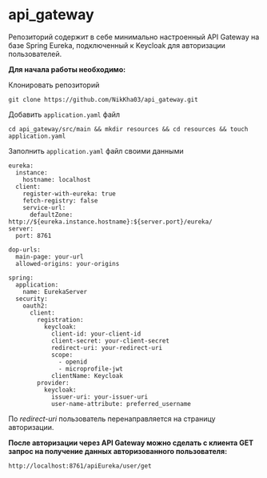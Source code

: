 # api_gateway

Репозиторий содержит в себе минимально настроенный API Gateway на базе Spring Eureka, подключенный к Keycloak для авторизации пользователей.

**Для начала работы необходимо:**

Клонировать репозиторий

```angular2html
git clone https://github.com/NikKha03/api_gateway.git
```

Добавить ```application.yaml``` файл

```angular2html
cd api_gateway/src/main && mkdir resources && cd resources && touch application.yaml
```

Заполнить ```application.yaml``` файл своими данными

```angular2html
eureka:
  instance:
    hostname: localhost
  client:
    register-with-eureka: true
    fetch-registry: false
    service-url:
      defaultZone: http://${eureka.instance.hostname}:${server.port}/eureka/
server:
  port: 8761

dop-urls:
  main-page: your-url
  allowed-origins: your-origins

spring:
  application:
    name: EurekaServer
  security:
    oauth2:
      client:
        registration:
          keycloak:
            client-id: your-client-id
            client-secret: your-client-secret
            redirect-uri: your-redirect-uri
            scope:
              - openid
              - microprofile-jwt
            clientName: Keycloak
        provider:
          keycloak:
            issuer-uri: your-issuer-uri
            user-name-attribute: preferred_username
```
По _redirect-uri_ пользователь перенаправляется на страницу авторизации.

**После авторизации через API Gateway можно сделать с клиента GET запрос на получение данных авторизованного пользователя:**

```http://localhost:8761/apiEureka/user/get```
